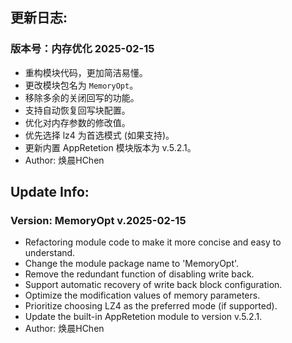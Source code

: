 ## 更新日志:

### 版本号：内存优化 2025-02-15

- 重构模块代码，更加简洁易懂。
- 更改模块包名为 `MemoryOpt`。
- 移除多余的关闭回写的功能。
- 支持自动恢复回写块配置。
- 优化对内存参数的修改值。
- 优先选择 lz4 为首选模式 (如果支持)。
- 更新内置 AppRetetion 模块版本为 v.5.2.1。
- Author: 焕晨HChen

## Update Info:

### Version: MemoryOpt v.2025-02-15

- Refactoring module code to make it more concise and easy to understand.
- Change the module package name to 'MemoryOpt'.
- Remove the redundant function of disabling write back.
- Support automatic recovery of write back block configuration.
- Optimize the modification values of memory parameters.
- Prioritize choosing LZ4 as the preferred mode (if supported).
- Update the built-in AppRetetion module to version v.5.2.1.
- Author: 焕晨HChen
